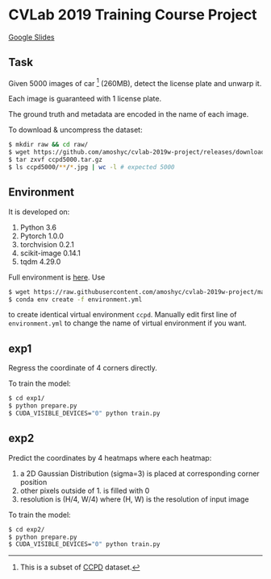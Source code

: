 # CVLab 2019 Training Course Project

[Google Slides](https://docs.google.com/presentation/d/1-HFXcnl6WXGrZNSE3iMwjJTgC8-JScPVPBywpegCleY/edit?usp=sharing)

## Task

Given 5000 images of car [^1] (260MB), detect the license plate and unwarp it.

Each image is guaranteed with 1 license plate.

The ground truth and metadata are encoded in the name of each image.

To download & uncompress the dataset:

```sh
$ mkdir raw && cd raw/
$ wget https://github.com/amoshyc/cvlab-2019w-project/releases/download/v0.1/ccpd5000.tar.gz
$ tar zxvf ccpd5000.tar.gz
$ ls ccpd5000/**/*.jpg | wc -l # expected 5000
```

[^1]: This is a subset of [CCPD](https://github.com/detectRecog/CCPD) dataset.

## Environment

It is developed on:

1. Python 3.6
2. Pytorch 1.0.0
3. torchvision 0.2.1
4. scikit-image 0.14.1
5. tqdm 4.29.0

Full environment is [here](https://github.com/amoshyc/cvlab-2019w-project/blob/master/environment.yml). Use

```sh
$ wget https://raw.githubusercontent.com/amoshyc/cvlab-2019w-project/master/environment.yml
$ conda env create -f environment.yml
```

to create identical virtual environment `ccpd`. Manually edit first line of `environment.yml` to change the name of virtual environment if you want.

## exp1

Regress the coordinate of 4 corners directly.

To train the model:

```sh
$ cd exp1/
$ python prepare.py
$ CUDA_VISIBLE_DEVICES="0" python train.py
```

## exp2

Predict the coordinates by 4 heatmaps where each heatmap:

1. a 2D Gaussian Distribution (sigma=3) is placed at corresponding corner position
2. other pixels outside of 1. is filled with 0
3. resolution is (H/4, W/4) where (H, W) is the resolution of input image

To train the model:

```sh
$ cd exp2/
$ python prepare.py
$ CUDA_VISIBLE_DEVICES="0" python train.py
```